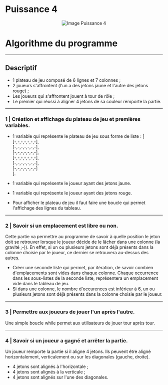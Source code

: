 # Puissance 4

<p align="center">
    <img id="picture" src="https://upload.wikimedia.org/wikipedia/commons/thumb/d/dc/Puissance4_01.svg/langfr-440px-Puissance4_01.svg.png" alt="Image Puissance 4">
</p>

# Algorithme du programme
-----------------

## Descriptif

* 1 plateau de jeu composé de 6 lignes et 7 colonnes ;
* 2 joueurs s'affrontent (l'un a des jetons jaune et l'autre des jetons rouge) ;
* Les joueurs qui s'affrontent jouent à tour de rôle ;
* Le premier qui réussi à aligner 4 jetons de sa couleur remporte la partie.

-----------------

### 1 | Création et affichage du plateau de jeu et premières variables.

* 1 variable qui représente le plateau de jeu sous forme de liste :
[  
    [-,-,-,-,-,-,-],   
    [-,-,-,-,-,-,-],   
    [-,-,-,-,-,-,-],    
    [-,-,-,-,-,-,-],  
    [-,-,-,-,-,-,-],  
    [-,-,-,-,-,-,-]  
].
* 1 variable qui représente le joueur ayant des jetons jaune.
* 1 variable qui représente le joueur ayant des jetons rouge.

* Pour afficher le plateau de jeu il faut faire une boucle qui permet l'affichage des lignes du tableau.

-----------------

### 2 | Savoir si un emplacement est libre ou non.

Cette partie va permettre au programme de savoir à quelle position le jeton doit se retrouver lorsque le joueur décide de le lâcher dans une colonne (la gravité ;-)). En effet, si un ou plusieurs jetons sont déjà présents dans la colonne choisie par le joueur, ce dernier se retrouvera au-dessus des autres.

* Créer une seconde liste qui permet, par itération, de savoir combien d'emplacements sont vides dans chaque colonne. Chaque occurrence dans les sous-listes de la seconde liste, représentera un emplacement vide dans le tableau de jeu.
* Si dans une colonne, le nombre d'occurences est inférieur à 6, un ou plusieurs jetons sont déjà présents dans la colonne choisie par le joueur.

-----------------

### 3 | Permettre aux joueurs de jouer l'un après l'autre.

Une simple boucle while permet aux utilisateurs de jouer tour après tour.

-----------------

### 4 | Savoir si un joueur a gagné et arrêter la partie.

Un joueur remporte la partie si il aligne 4 jetons. Ils peuvent être aligné horizontalement, verticalement ou sur les diagonales (gauche, droite). 

* 4 jetons sont alignés à l'horizontale ;
* 4 jetons sont alignés à la verticale ;
* 4 jetons sont alignés sur l'une des diagonales.
